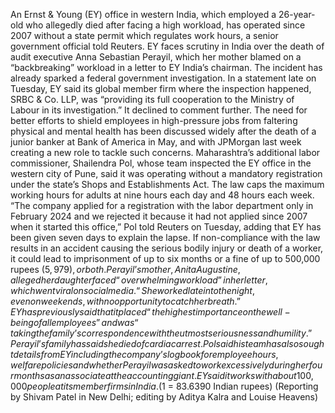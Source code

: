 An Ernst & Young (EY) office in western India, which employed a 26-year-old who allegedly died after facing a high workload, has operated since 2007 without a state permit which regulates work hours, a senior government official told Reuters.
EY faces scrutiny in India over the death of audit executive Anna Sebastian Perayil, which her mother blamed on a “backbreaking” workload in a letter to EY India’s chairman.
The incident has already sparked a federal government investigation.
In a statement late on Tuesday, EY said its global member firm where the inspection happened, SRBC & Co. LLP, was “providing its full cooperation to the Ministry of Labour in its investigation.” It declined to comment further.
The need for better efforts to shield employees in high-pressure jobs from faltering physical and mental health has been discussed widely after the death of a junior banker at Bank of America in May, and with JPMorgan last week creating a new role to tackle such concerns.
Maharashtra’s additional labor commissioner, Shailendra Pol, whose team inspected the EY office in the western city of Pune, said it was operating without a mandatory registration under the state’s Shops and Establishments Act.
The law caps the maximum working hours for adults at nine hours each day and 48 hours each week.
“The company applied for a registration with the labor department only in February 2024 and we rejected it because it had not applied since 2007 when it started this office,” Pol told Reuters on Tuesday, adding that EY has been given seven days to explain the lapse.
If non-compliance with the law results in an accident causing the serious bodily injury or death of a worker, it could lead to imprisonment of up to six months or a fine of up to 500,000 rupees ($5,979), or both.
Perayil’s mother, Anita Augustine, alleged her daughter faced “overwhelming workload” in her letter, which went viral on social media. “She worked late into the night, even on weekends, with no opportunity to catch her breath.”
EY has previously said that it placed “the highest importance on the well-being of all employees” and was “taking the family’s correspondence with the utmost seriousness and humility.”
Perayil’s family has said she died of cardiac arrest.
Pol said his team has also sought details from EY including the company’s log book for employee hours, welfare policies and whether Perayil was asked to work excessively during her four months as an associate at the accounting giant.
EY said it works with about 100,000 people at its member firms in India.
($1 = 83.6390 Indian rupees)
(Reporting by Shivam Patel in New Delhi; editing by Aditya Kalra and Louise Heavens)